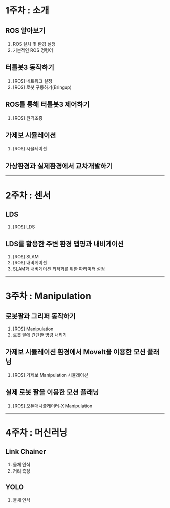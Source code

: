 
# 1주차 : 소개

## ROS 알아보기
1. ROS 설치 및 환경 설정
2. 기본적인 ROS 명령어 

## 터틀봇3 동작하기
1. [ROS] 네트워크 설정
2. [ROS] 로봇 구동하기(Bringup)

## ROS를 통해 터틀봇3 제어하기
1. [ROS] 원격조종

## 가제보 시뮬레이션
1. [ROS] 시뮬레이션

## 가상환경과 실제환경에서 교차개발하기

--------
# 2주차 : 센서

## LDS
1. [ROS] LDS

## LDS를 활용한 주변 환경 맵핑과 내비게이션
1. [ROS] SLAM
2. [ROS] 내비게이션
3. SLAM과 내비게이션 최적화를 위한 파라미터 설정

--------
# 3주차 : Manipulation

## 로봇팔과 그리퍼 동작하기
1. [ROS] Manipulation
2. 로봇 팔에 간단한 명령 내리기

## 가제보 시뮬레이션 환경에서 MoveIt을 이용한 모션 플래닝
1. [ROS] 가제보 Manipulation 시뮬레이션

## 실제 로봇 팔을 이용한 모션 플래닝
1. [ROS] 오픈매니퓰레이터-X Manipulation

--------
# 4주차 : 머신러닝

## Link Chainer
1. 물체 인식
2. 거리 측정

## YOLO
1. 물체 인식
